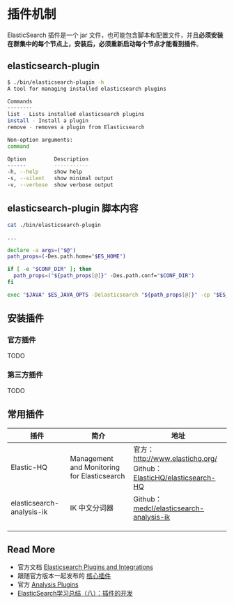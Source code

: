 # 插件机制

ElasticSearch 插件是一个 jar 文件，也可能包含脚本和配置文件，并且**必须安装在群集中的每个节点上，安装后，必须重新启动每个节点才能看到插件**。



## elasticsearch-plugin

```bash
$ ./bin/elasticsearch-plugin -h
A tool for managing installed elasticsearch plugins

Commands
--------
list - Lists installed elasticsearch plugins
install - Install a plugin
remove - removes a plugin from Elasticsearch

Non-option arguments:
command

Option         Description
------         -----------
-h, --help     show help
-s, --silent   show minimal output
-v, --verbose  show verbose output
```

## elasticsearch-plugin 脚本内容

```bash
cat ./bin/elasticsearch-plugin

...

declare -a args=("$@")
path_props=(-Des.path.home="$ES_HOME")

if [ -e "$CONF_DIR" ]; then
  path_props=("${path_props[@]}" -Des.path.conf="$CONF_DIR")
fi

exec "$JAVA" $ES_JAVA_OPTS -Delasticsearch "${path_props[@]}" -cp "$ES_HOME/lib/*" org.elasticsearch.plugins.PluginCli "${args[@]}"
```

## 安装插件

### 官方插件

TODO

### 第三方插件

TODO

## 常用插件

| 插件                      | 简介                                        | 地址                                                         |
| ------------------------- | ------------------------------------------- | ------------------------------------------------------------ |
| Elastic-HQ                | Management and Monitoring for Elasticsearch | 官方：http://www.elastichq.org/<br />Github：[ElasticHQ/elasticsearch-HQ](https://github.com/ElasticHQ/elasticsearch-HQ) |
| elasticsearch-analysis-ik | IK 中文分词器                               | Github：[medcl/elasticsearch-analysis-ik](https://github.com/medcl/elasticsearch-analysis-ik) |
|                           |                                             |                                                              |
|                           |                                             |                                                              |
|                           |                                             |                                                              |



## Read More

- 官方文档 [Elasticsearch Plugins and Integrations](https://www.elastic.co/guide/en/elasticsearch/plugins/current/index.html)
- 跟随官方版本一起发布的 [核心插件](https://github.com/elastic/elasticsearch/tree/master/plugins)
- 官方 [Analysis Plugins](https://www.elastic.co/guide/en/elasticsearch/plugins/current/analysis.html)
- [ElasticSearch学习总结（八）：插件的开发](https://blog.csdn.net/eric_sunah/article/details/79458440)